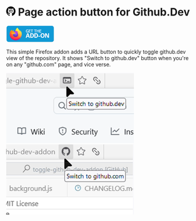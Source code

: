# <img src="./icon.svg" height="25" width="25"> Page action button for Github.Dev
<a href="https://addons.mozilla.org/firefox/addon/toggle-github-dev/"><img src="./screenshots/get-the-addon-129x45px.8041c789.png"></a>

This simple Firefox addon adds a URL button to quickly toggle github.dev view of the repository. It shows "Switch to github.dev" button when you're on any "github.com" page, and vice verse. 

<img src="./screenshots/screenshot_1.png"> <img src="./screenshots/screenshot_2.png">
